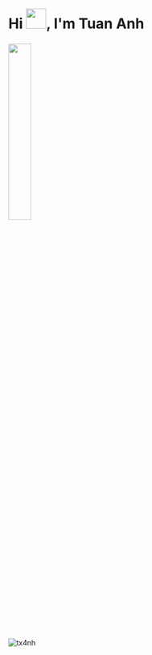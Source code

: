 <h1 align="left">Hi <img src="https://media.giphy.com/media/hvRJCLFzcasrR4ia7z/giphy.gif" width="40px">, I'm Tuan Anh</h1>

###

<div align="left">
  <picture>
    <source media="(max-width: 600px)" srcset="https://your-mobile-optimized-image.gif">
    <img src="https://media0.giphy.com/media/v1.Y2lkPTc5MGI3NjExM2F5YWxhNXYyY3JvdHR6ZTBlazE1ejhkempwaHAwMnRtYWhkb3IzZyZlcD12MV9pbnRlcm5hbF9naWZfYnlfaWQmY3Q9Zw/97SpzMskU0MagLdwgN/giphy.gif"
         width="30%" style="max-width: 600px;" />
  </picture>
</div>
<p align="left"> <img src="https://komarev.com/ghpvc/?username=tx4nh&label=Profile%20views&color=0e75b6&style=flat" alt="tx4nh" /> </p>



